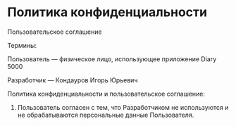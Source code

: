 # Политика конфиденциальности
Пользовательское соглашение 

Термины:

Пользователь — физическое лицо, использующее приложение Diary 5000

Разработчик — Кондауров Игорь Юрьевич

Политика конфиденциальности и пользовательское соглашение:

1. Пользователь согласен с тем, что Разработчиком не используются и не обрабатываются персональные данные Пользователя.
